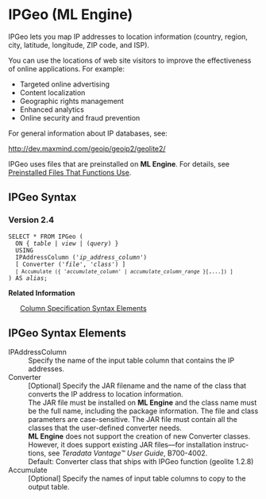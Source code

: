 <div class="nested0" aria-labelledby="ariaid-title1" topicindex="1" topicid="cuu1507837727412" id="cuu1507837727412"><h1 class="title topictitle1" id="ariaid-title1">IPGeo (ML Engine)</h1><div class="body conbody">
<p class="p">IPGeo lets you map IP addresses to location information (country, region,
			city, latitude, longitude, ZIP code, and ISP).</p><div class="p">You can use the locations of web site visitors to improve the effectiveness of online applications. For example:
<ul class="ul" id="cuu1507837727412__ul_ymb_4yk_r1b">
<li class="li">Targeted online advertising</li>
<li class="li">Content localization</li>
<li class="li">Geographic rights management</li>
<li class="li">Enhanced analytics</li>
<li class="li">Online security and fraud prevention</li></ul></div>
<p class="p">For general information about IP databases, see:</p>
<p class="p"><a class="xref" href="http://dev.maxmind.com/geoip/geoip2/geolite2/" target="_blank" title="" shape="rect">http://dev.maxmind.com/geoip/geoip2/geolite2/</a></p>
<p class="p">IPGeo uses files that are preinstalled on <span><b>ML Engine</b></span>. For details, see <a href="tzu1557778477026.md">Preinstalled Files That Functions Use</a>.</p></div><div class="topic reference nested1" aria-labelledby="ariaid-title2" topicindex="2" topicid="fdo1507837763672" xml:lang="en-us" lang="en-us" id="fdo1507837763672">
<h2 class="title topictitle2" id="ariaid-title2">IPGeo Syntax</h2><div class="body refbody"><div class="section" id="fdo1507837763672__section_N1000E_N1000C_N10001">
<h3 class="title sectiontitle">Version 2.4</h3><pre class="pre codeblock" xml:space="preserve"><code>SELECT * FROM IPGeo (
  <span>ON { <var class="keyword varname">table</var> | <var class="keyword varname">view</var> | (<var class="keyword varname">query</var>) }</span>
  USING
  IPAddressColumn ('<var class="keyword varname">ip_address_column</var>')
  [ Converter ('<var class="keyword varname">file</var>', '<var class="keyword varname">class</var>') ]
  <code class="ph codeph">[ Accumulate ({ '<var class="keyword varname">accumulate_column</var>' | <var class="keyword varname">accumulate_column_range</var> }[,...]) ]</code>
) AS <var class="keyword varname">alias</var>;</code></pre></div></div><div class="related-links"><div class="linklistheader"><p></p><b>Related Information</b></div>
<ul class="linklist linklist relinfo"><div class="linklistmember"><a href="ndv1557782188375.md">Column Specification Syntax Elements</a></div></ul></div></div><div class="topic reference nested1" aria-labelledby="ariaid-title3" topicindex="3" topicid="jlz1507837770702" xml:lang="en-us" lang="en-us" id="jlz1507837770702">
<h2 class="title topictitle2" id="ariaid-title3">IPGeo Syntax Elements</h2><div class="body refbody"><div class="section" id="jlz1507837770702__section_N10011_N1000E_N10001"><dl class="dl parml"><dt class="dt pt dlterm">IPAddressColumn</dt><dd class="dd pd">Specify the name of the input table column that contains the IP addresses.</dd><dt class="dt pt dlterm">Converter</dt><dd class="dd pd">[Optional] Specify the JAR filename and the name of the class that converts the IP address to location information.</dd><dd class="dd pd ddexpand">The JAR file must be installed on <span><b>ML Engine</b></span> and the class name must be the full name, including the package information. The file and class parameters are case-sensitive. The JAR file must contain all the classes that the user-defined converter needs.</dd><dd class="dd pd ddexpand"><span><b>ML Engine</b></span> does not support the creation of new Converter classes. However, it does support existing JAR files—for installation instructions, see <span><cite class="cite">Teradata Vantage™ User Guide</cite>, B700-4002</span>.</dd><dd class="dd pd ddexpand">Default: Converter class that ships with IPGeo function (geolite 1.2.8)</dd><dt class="dt pt dlterm">Accumulate</dt><dd class="dd pd">[Optional] Specify the names of input table columns to copy to the output table.</dd></dl></div></div></div></div>
